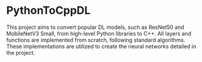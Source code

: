 # PythonToCppDL
This project aims to convert popular DL models, such as ResNet50 and MobileNetV3 Small, from high-level Python libraries to C++. All layers and functions are implemented from scratch, following standard algorithms. These implementations are utilized to create the neural networks detailed in the project.
